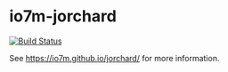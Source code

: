 io7m-jorchard
===

[![Build Status](https://travis-ci.org/io7m/jorchard.svg?branch=master)](https://travis-ci.org/io7m/jorchard)

See https://io7m.github.io/jorchard/ for more information.
